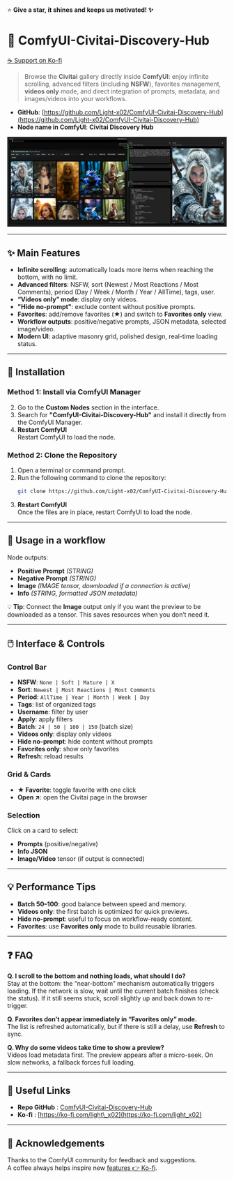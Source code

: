 ⭐ **Give a star, it shines and keeps us motivated! ✨**

# 📜 ComfyUI-Civitai-Discovery-Hub

[☕ Support on Ko-fi](https://ko-fi.com/light_x02)

> Browse the **Civitai** gallery directly inside **ComfyUI**: enjoy infinite scrolling, advanced filters (including **NSFW**), favorites management, **videos only** mode, and direct integration of prompts, metadata, and images/videos into your workflows.

- **GitHub**: [https://github.com/Light-x02/ComfyUI-Civitai-Discovery-Hub](https://github.com/Light-x02/ComfyUI-Civitai-Discovery-Hub)
- **Node name in ComfyUI**: **Civitai Discovery Hub**

![comfyui_civitai_gallery_001](assets/062107.png)

---

## ✨ Main Features

- **Infinite scrolling**: automatically loads more items when reaching the bottom, with no limit.
- **Advanced filters**: NSFW, sort (Newest / Most Reactions / Most Comments), period (Day / Week / Month / Year / AllTime), tags, user.
- **“Videos only” mode**: display only videos.
- **"Hide no-prompt"**: exclude content without positive prompts.
- **Favorites**: add/remove favorites (★) and switch to **Favorites only** view.
- **Workflow outputs**: positive/negative prompts, JSON metadata, selected image/video.
- **Modern UI**: adaptive masonry grid, polished design, real-time loading status.

---

## 🧩 Installation

### Method 1: Install via ComfyUI Manager

2. Go to the **Custom Nodes** section in the interface.
3. Search for **"ComfyUI-Civitai-Discovery-Hub"** and install it directly from the ComfyUI Manager.
4. **Restart ComfyUI**  
   Restart ComfyUI to load the node.

### Method 2: Clone the Repository
1. Open a terminal or command prompt.
2. Run the following command to clone the repository:
   ```bash
   git clone https://github.com/Light-x02/ComfyUI-Civitai-Discovery-Hub.git
   ```
3. **Restart ComfyUI**  
   Once the files are in place, restart ComfyUI to load the node.

---

## 🚀 Usage in a workflow

Node outputs:

- **Positive Prompt** *(STRING)*
- **Negative Prompt** *(STRING)*
- **Image** *(IMAGE tensor, downloaded if a connection is active)*
- **Info** *(STRING, formatted JSON metadata)*

💡 **Tip**: Connect the **Image** output only if you want the preview to be downloaded as a tensor. This saves resources when you don’t need it.

---

## 🖱️ Interface & Controls

### Control Bar

- **NSFW**: `None | Soft | Mature | X`
- **Sort**: `Newest | Most Reactions | Most Comments`
- **Period**: `AllTime | Year | Month | Week | Day`
- **Tags**: list of organized tags
- **Username**: filter by user
- **Apply**: apply filters
- **Batch**: `24 | 50 | 100 | 150` (batch size)
- **Videos only**: display only videos
- **Hide no-prompt**: hide content without prompts
- **Favorites only**: show only favorites
- **Refresh**: reload results

### Grid & Cards

- **★ Favorite**: toggle favorite with one click
- **Open ↗**: open the Civitai page in the browser

### Selection

Click on a card to select:

- **Prompts** (positive/negative)
- **Info JSON**
- **Image/Video** tensor (if output is connected)

---

## 💡 Performance Tips

- **Batch 50–100**: good balance between speed and memory.
- **Videos only**: the first batch is optimized for quick previews.
- **Hide no-prompt**: useful to focus on workflow-ready content.
- **Favorites**: use **Favorites only** mode to build reusable libraries.

---

## ❓ FAQ

**Q. I scroll to the bottom and nothing loads, what should I do?**\
Stay at the bottom: the “near-bottom” mechanism automatically triggers loading. If the network is slow, wait until the current batch finishes (check the status). If it still seems stuck, scroll slightly up and back down to re-trigger.

**Q. Favorites don’t appear immediately in “Favorites only” mode.**\
The list is refreshed automatically, but if there is still a delay, use **Refresh** to sync.

**Q. Why do some videos take time to show a preview?**\
Videos load metadata first. The preview appears after a micro-seek. On slow networks, a fallback forces full loading.

---

## 🔗 Useful Links

- **Repo GitHub** : [ComfyUI-Civitai-Discovery-Hub](https://github.com/Light-x02/ComfyUI-Civitai-Discovery-Hub)
- **Ko-fi** : [https://ko-fi.com/light\_x02](https://ko-fi.com/light_x02)

---

## 🙏 Acknowledgements

Thanks to the ComfyUI community for feedback and suggestions.\
A coffee always helps inspire new [features](https://ko-fi.com/light_x02)[ 👉 ](https://ko-fi.com/light_x02)[Ko-fi](https://ko-fi.com/light_x02).

